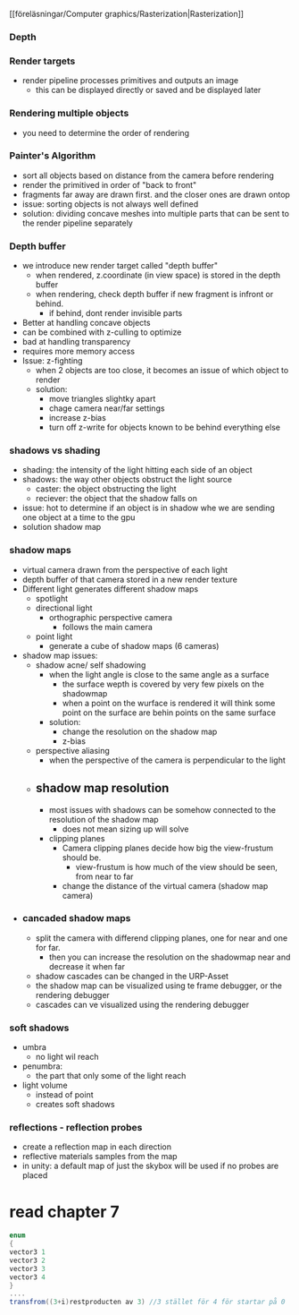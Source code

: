 [[föreläsningar/Computer graphics/Rasterization|Rasterization]]

### Depth

### Render targets
- render pipeline processes primitives and outputs an image
	- this can be displayed directly or saved and be displayed later

### Rendering multiple objects
- you need to determine the order of rendering 
### Painter's Algorithm
- sort all objects based on distance from the camera before rendering
- render the primitived in  order of  "back to front"
- fragments far away are drawn first. and the closer ones are drawn ontop
- issue: sorting objects is not always well defined
- solution: dividing concave meshes into multiple parts that can be sent to the render pipeline separately
### Depth buffer
- we introduce new render target called "depth buffer"
	- when rendered, z.coordinate (in view space) is stored in the depth buffer
	- when rendering, check depth buffer if new fragment is infront or behind. 
		- if behind, dont render invisible parts
- Better at handling concave objects
- can be combined with z-culling to optimize
- bad at handling transparency
- requires more memory access
- Issue: z-fighting
	- when 2 objects are too close, it becomes an issue of which object to render
	- solution:
		- move triangles slightky apart
		- chage camera near/far settings
		- increase z-bias
		- turn off z-write for objects known to be behind everything else
### shadows vs shading
- shading: the intensity of the light hitting each side of an object
- shadows: the way other objects obstruct the light source
	- caster: the object obstructing the light
	- reciever: the object that the shadow falls on
- issue: hot to determine if an object is in shadow whe we are sending one object at a time to the gpu
- solution shadow map
### shadow maps
- virtual camera drawn from the perspective of each light
- depth buffer of that camera stored in a new render texture
- Different light generates different shadow maps
	- spotlight
	- directional light
		- orthographic perspective camera
			- follows the main camera
	- point light
		- generate a cube of shadow maps (6 cameras)
- shadow map issues:
	- shadow acne/ self shadowing
		- when the light angle is close to the same angle as a surface
			- the surface wepth is covered by very few pixels on the shadowmap
			- when a point on the wurface is rendered it will think some point on the surface are behin points on the same surface
		- solution: 
			- change the resolution on the shadow map
			- z-bias
	- perspective aliasing
		- when the perspective of the camera is perpendicular to the light
	- ## shadow map resolution
		- most issues with shadows can be somehow connected to the resolution of the shadow map
			- does not mean sizing up will solve 
		- clipping planes
			- Camera clipping planes decide how big the view-frustum should be.
				- view-frustum is how much of the view should be seen,  from near to far
			- change the distance of the virtual camera (shadow map camera)
- ### cancaded shadow maps
	- split the camera with differend clipping planes, one for near and one for far.
		- then you can increase the resolution on the shadowmap near and decrease it when far
	- shadow cascades can be changed in the URP-Asset
	- the shadow map can be visualized using te frame debugger, or the rendering debugger
	- cascades can ve visualized using the rendering debugger
### soft shadows
- umbra
	- no light wil reach
- penumbra:
	- the part that only some of the light reach
- light volume
	- instead of point
	- creates soft shadows
### reflections - reflection probes
- create a reflection map in each direction
- reflective materials samples from the map
- in unity: a default map of just the skybox will be used if no probes are placed

# read chapter 7








```c#
enum
{
vector3 1
vector3 2
vector3 3
vector3 4
}
....
transfrom((3+i)restproducten av 3) //3 stället för 4 för startar på 0
```